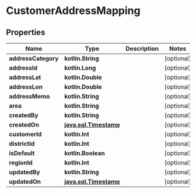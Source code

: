 
# CustomerAddressMapping

## Properties
Name | Type | Description | Notes
------------ | ------------- | ------------- | -------------
**addressCategory** | **kotlin.String** |  |  [optional]
**addressId** | **kotlin.Long** |  |  [optional]
**addressLat** | **kotlin.Double** |  |  [optional]
**addressLon** | **kotlin.Double** |  |  [optional]
**addressMemo** | **kotlin.String** |  |  [optional]
**area** | **kotlin.String** |  |  [optional]
**createdBy** | **kotlin.String** |  |  [optional]
**createdOn** | [**java.sql.Timestamp**](java.sql.Timestamp.md) |  |  [optional]
**customerId** | **kotlin.Int** |  |  [optional]
**districtId** | **kotlin.Int** |  |  [optional]
**isDefault** | **kotlin.Boolean** |  |  [optional]
**regionId** | **kotlin.Int** |  |  [optional]
**updatedBy** | **kotlin.String** |  |  [optional]
**updatedOn** | [**java.sql.Timestamp**](java.sql.Timestamp.md) |  |  [optional]



